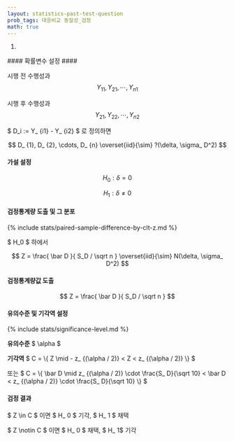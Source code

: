 ```yaml
---
layout: statistics-past-test-question
prob_tags: 대응비교 동질성_검정
math: true
---
```

1)

<div>
#### 확률변수 설정 ####

시행 전 수행성과 $$ Y_ {11}, Y_ {21}, \cdots, Y_ {n1} $$

시행 후 수행성과 $$ Y_ {21}, Y_ {22}, \cdots, Y_ {n2} $$

$ D_i := Y_ {i1} - Y_ {i2} $ 로 정의하면

$$ D_ {1}, D_ {2}, \cdots, D_ {n} \overset{iid}{\sim} ?(\delta, \sigma_ D^2) $$

#### 가설 설정 ####

$$ H_0 : \delta = 0 $$

$$ H_1 : \delta \ne 0 $$

#### 검정통계량 도출 및 그 분포 ####

{% include stats/paired-sample-difference-by-clt-z.md %}

$ H_0 $ 하에서

$$ Z = \frac{ \bar D }{ S_D / \sqrt n } \overset{iid}{\sim} N(\delta, \sigma_ D^2) $$

#### 검정통계량값 도출 ####

$$ Z = \frac{ \bar D }{ S_D / \sqrt n } $$

#### 유의수준 및 기각역 설정 ####
{% include stats/significance-level.md %}

**유의수준** $ \alpha $

**기각역** $ C = \\{ Z \mid - z_ {(\alpha / 2)} < Z < z_ {(\alpha / 2)} \\} $

또는 $ C = \\{ \bar D \mid  z_ {(\alpha / 2)} \cdot \frac{S_ D}{\sqrt 10} < \bar D < z_ {(\alpha / 2)} \cdot \frac{S_ D}{\sqrt 10} \\} $

#### 검정 결과 ####
$ Z \in C $ 이면 $ H_ 0 $ 기각, $ H_ 1 $ 채택

$ Z \notin C $ 이면 $ H_ 0 $ 채택, $ H_ 1$ 기각

</div>
